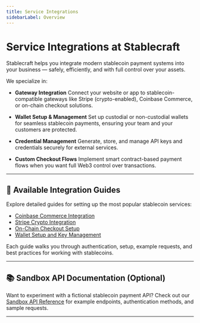 ```yaml
---
title: Service Integrations
sidebarLabel: Overview
---
```


# Service Integrations at Stablecraft

Stablecraft helps you integrate modern stablecoin payment systems into your business — safely, efficiently, and with full control over your assets.

We specialize in:

- **Gateway Integration**
  Connect your website or app to stablecoin-compatible gateways like Stripe (crypto-enabled), Coinbase Commerce, or on-chain checkout solutions.

- **Wallet Setup & Management**
  Set up custodial or non-custodial wallets for seamless stablecoin payments, ensuring your team and your customers are protected.

- **Credential Management**
  Generate, store, and manage API keys and credentials securely for external services.

- **Custom Checkout Flows**
  Implement smart contract-based payment flows when you want full Web3 control over transactions.

---

## 🔗 Available Integration Guides

Explore detailed guides for setting up the most popular stablecoin services:

- [Coinbase Commerce Integration](./Integrations/coinbase-commerce)
- [Stripe Crypto Integration](./Integrations/stripe)
- [On-Chain Checkout Setup](./Integrations/on-chain-checkout)
- [Wallet Setup and Key Management](./Integrations/wallet-setup)

Each guide walks you through authentication, setup, example requests, and best practices for working with stablecoins.

---

## 📚 Sandbox API Documentation (Optional)

Want to experiment with a fictional stablecoin payment API?
Check out our [Sandbox API Reference](../sandbox-api/get-wallets) for example endpoints, authentication methods, and sample requests.

---